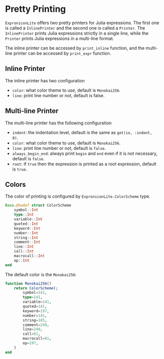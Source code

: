# Pretty Printing

`ExproniconLite` offers two pretty printers for Julia expressions. The first one is called
a `InlinePrinter` and the second one is called a `Printer`. The `InlinePrinter` prints
Julia expressions strictly in a single line, while the `Printer` prints Julia expressions in
a multi-line format.

The inline printer can be accessed by `print_inline` function,
and the multi-line printer can be accessed by `print_expr` function.

## Inline Printer

The inline printer has two configuration

- `color`: what color theme to use, default is `Monokai256`.
- `line`: print line number or not, default is false.

## Multi-line Printer

The multi-line printer has the following configuration

- `indent`: the indentation level, default is the same as `get(io, :indent, 0)`.
- `color`: what color theme to use, default is `Monokai256`.
- `line`: print line number or not, default is `false`.
- `always_begin_end`: always print `begin` and `end` even if it is not necessary, default is `false`.
- `root`: if `true` then the expression is printed as a root expression, default is `true`.

## Colors

The color of printing is configured by `ExproniconLite.ColorScheme` type. 

```julia
Base.@kwdef struct ColorScheme
    symbol::Int
    type::Int
    variable::Int
    quoted::Int
    keyword::Int
    number::Int
    string::Int
    comment::Int
    line::Int
    call::Int
    macrocall::Int
    op::Int
end
```

The default color is the `Monakai256`:

```julia
function Monokai256()
    return ColorScheme(;
        symbol=141,
        type=141,
        variable=141,
        quoted=141,
        keyword=197,
        number=141,
        string=185,
        comment=240,
        line=240,
        call=81,
        macrocall=81,
        op=197,
    )
end
```